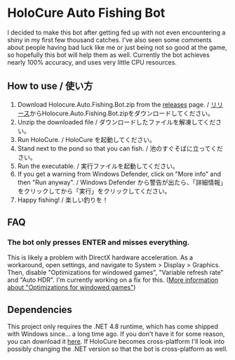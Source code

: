 # HoloCure Auto Fishing Bot

I decided to make this bot after getting fed up with not even encountering a shiny in my first few thousand catches.
I've also seen some comments about people having bad luck like me or just being not so good at the game, so hopefully this bot will help them as well.
Currently the bot achieves nearly 100% accuracy, and uses very little CPU resources.

## How to use / 使い方

1. Download Holocure.Auto.Fishing.Bot.zip from the [releases](https://github.com/Zemogus/Holocure-Auto-Fishing-Bot/releases/latest) page. / [リリース](https://github.com/Zemogus/Holocure-Auto-Fishing-Bot/releases/latest)からHolocure.Auto.Fishing.Bot.zipをダウンロードしてください。
2. Unzip the downloaded file / ダウンロードしたファイルを解凍してください。
3. Run HoloCure. / HoloCure を起動してください。
4. Stand next to the pond so that you can fish. / 池のすぐそばに立ってください。
5. Run the executable. / 実行ファイルを起動してください。
6. If you get a warning from Windows Defender, click on "More info" and then "Run anyway". / Windows Defender から警告が出たら、「詳細情報」をクリックしてから「実行」をクリックしてください。
7. Happy fishing! / 楽しい釣りを！

## FAQ

### The bot only presses ENTER and misses everything.

This is likely a problem with DirectX hardware acceleration. As a workaround, open settings, and navigate to System > Display > Graphics. Then, disable "Optimizations for windowed games", "Variable refresh rate" and "Auto HDR". I'm currently working on a fix for this. ([More information about "Optimizations for windowed games"](https://support.microsoft.com/en-us/windows/optimizations-for-windowed-games-in-windows-11-3f006843-2c7e-4ed0-9a5e-f9389e535952))

## Dependencies

This project only requires the .NET 4.8 runtime, which has come shipped with Windows since... a long time ago. If you don't have it for some reason, you can download it [here](https://dotnet.microsoft.com/en-us/download/dotnet-framework/thank-you/net48-web-installer). If HoloCure becomes cross-platform I'll look into possibly changing the .NET version so that the bot is cross-platform as well.
